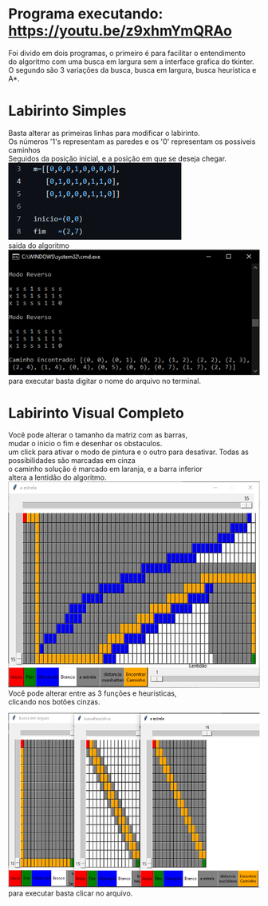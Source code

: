 # Programa executando: https://youtu.be/z9xhmYmQRAo
Foi divido em dois programas, o primeiro é para facilitar o entendimento  
do algoritmo com uma busca em largura sem a interface grafica do tkinter.  
O segundo são 3 variações da busca, busca em largura, busca heuristica e A*.  

# Labirinto Simples 
Basta alterar as primeiras linhas para modificar o labirinto.  
Os números '1's representam as paredes e os '0' representam os possiveis caminhos  
Seguidos da posição inicial, e a posição em que se deseja chegar.  
<img src="/readmeimgs/img1.png" alt="img"/>  
saida do algoritmo  
<img src="/readmeimgs/img6.png" alt="img"/>  
para executar basta digitar o nome do arquivo no terminal.
# Labirinto Visual Completo
Você pode alterar o tamanho da matriz com as barras,  
mudar o inicio o fim e desenhar os obstaculos.  
um click para ativar o modo de pintura e o outro para desativar.
Todas as possibilidades são marcadas em cinza    
o caminho solução é marcado em laranja, e a barra inferior  
altera a lentidão do algoritmo.   
<img src="/readmeimgs/img8.png" alt="img"/>  
Você pode alterar entre as 3 funções e heuristicas,  
clicando nos botões cinzas.  

<img src="/readmeimgs/img7.png" alt="img"/>   
para executar basta clicar no arquivo.  
 
